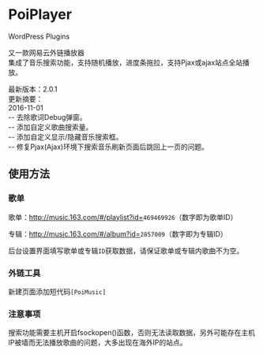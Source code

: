 # PoiPlayer
WordPress Plugins

又一款网易云外链播放器<br>
集成了音乐搜索功能，支持随机播放，进度条拖拉，支持Pjax或ajax站点全站播放。

最新版本：2.0.1<br>
更新摘要：<br>
2016-11-01<br>
-- 去除歌词Debug弹窗。<br>
-- 添加自定义歌曲搜索量。<br>
-- 添加自定义显示/隐藏音乐搜索框。<br>
-- 修复Pjax(Ajax)环境下搜索音乐刷新页面后跳回上一页的问题。 

## 使用方法

### 歌单

歌单：http://music.163.com/#/playlist?id=<code>469469926</code>（数字即为歌单ID）

专辑：http://music.163.com/#/album?id=<code>2857009</code>（数字即为专辑ID）

后台设置界面填写歌单或专辑<code>ID</code>获取数据，请保证歌单或专辑内歌曲不为空。

### 外链工具

新建页面添加短代码<code>[PoiMusic]</code>

### 注意事项

搜索功能需要主机开启fsockopen()函数，否则无法读取数据，另外可能存在主机IP被墙而无法播放歌曲的问题，大多出现在海外IP的站点。
